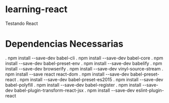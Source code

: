 # learning-react
Testando React
# Dependencias Necessarias
  . npm install --save-dev babel-cli
  . npm install --save-dev babel-core
  . npm install --save-dev babel-preset-env
  . npm install --save-dev babelify
  . npm install --save-dev browserify
  . npm install --save-dev vinyl-source-stream 
  . npm install --save react react-dom
  . npm install --save-dev babel-preset-react
  . npm install --save-dev babel-preset-es2015
  . npm install --save-dev babel-polyfill
  . npm install --save-dev babel-register
  . npm install --save-dev babel-plugin-transform-react-jsx
  . npm install --save-dev eslint-plugin-react 
